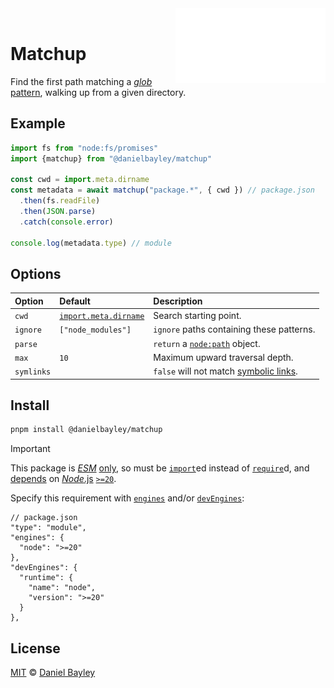 <img title="Matchup" alt="mu" src="logo.svg" align="right" width="240vw"/>
<br>

Matchup
=======
Find the first path matching a [_glob_ pattern], walking up from a given directory.

## Example
~~~ js
import fs from "node:fs/promises"
import {matchup} from "@danielbayley/matchup"

const cwd = import.meta.dirname
const metadata = await matchup("package.*", { cwd }) // package.json
  .then(fs.readFile)
  .then(JSON.parse)
  .catch(console.error)

console.log(metadata.type) // module
~~~

Options
------------------------------------------------------------------------------------
| Option     | Default                 | Description                               |
|:-----------|:------------------------|:------------------------------------------|
| `cwd`      | [`import.meta.dirname`] | Search starting point.                    |
| `ignore`   | `["node_modules"]`      | `ignore` paths containing these patterns. |
| `parse`    |                         | `return` a [`node:path`] object.          |
| `max`      | `10`                    | Maximum upward traversal depth.           |
| `symlinks` |                         | `false` will not match [symbolic links].  |

## Install
~~~ sh
pnpm install @danielbayley/matchup
~~~
> [!IMPORTANT]
> This package is _[ESM]_ [only], so must be [`import`]ed instead of [`require`]d,
> and [depends] on [_Node_.js] [`>=`][][`20`].

Specify this requirement with [`engines`] and/or [`devEngines`]:
~~~ jsonc
// package.json
"type": "module",
"engines": {
  "node": ">=20"
},
"devEngines": {
  "runtime": {
    "name": "node",
    "version": ">=20"
  }
},
~~~

License
-------
[MIT] © [Daniel Bayley]

[MIT]:                    LICENSE.md
[Daniel Bayley]:          https://github.com/danielbayley

[_Node_.js]:              https://nodejs.org
[ESM]:                    https://developer.mozilla.org/docs/Web/JavaScript/Guide/Modules
[only]:                   https://gist.github.com/sindresorhus/a39789f98801d908bbc7ff3ecc99d99c
[`import`]:               https://developer.mozilla.org/docs/Web/JavaScript/Reference/Statements/import
[`require`]:              https://nodejs.org/api/modules.html#requireid
[depends]:                https://docs.npmjs.com/cli/v11/configuring-npm/package-json#engines
[`>=`]:                   https://docs.npmjs.com/cli/v6/using-npm/semver#ranges
[`20`]:                   https://github.com/nodejs/node/blob/main/doc/changelogs/CHANGELOG_V20.md
[`engines`]:              https://docs.npmjs.com/cli/v11/configuring-npm/package-json#engines
[`devEngines`]:           https://docs.npmjs.com/cli/v11/configuring-npm/package-json#devengines

[_glob_ pattern]:         https://globster.xyz
[`import.meta.dirname`]:  https://developer.mozilla.org/docs/Web/JavaScript/Reference/Operators/import.meta
[`node:path`]:            https://nodejs.org/api/path.html#pathparsepath
[symbolic links]:         https://wikipedia.org/wiki/Symbolic_link
